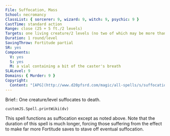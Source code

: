 ```yaml
---
File: Suffocation, Mass
School: necromancy
ClassList: { sorcerer: 9, wizard: 9, witch: 9, psychic: 9 }
CastTime: standard action
Range: close (25 + 5 ft./2 levels)
Targets: one living creature/2 levels (no two of which may be more than 30 feet apart)
Duration: 1 round/level
SavingThrow: Fortitude partial
SR: yes
Components:
  V: yes
  S: yes
  M: a vial containing a bit of the caster's breath
SLALevel: 9
Domains: { Murder: 9 }
Copyright:
  Content: "[APG](http://www.d20pfsrd.com/magic/all-spells/s/suffocation,-mass)"
---
```

Brief:: One creature/level suffocates to death.

```dataviewjs
customJS.Spell.printWiki(dv)
```

This spell functions as suffocation except as noted above. Note that the duration of this spell is much longer, forcing those suffering from the effect to make far more Fortitude saves to stave off eventual suffocation.
